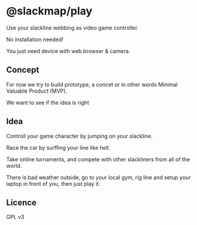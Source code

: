 # @slackmap/play
Use your slackline webbing as video game controller. 

No installation needed!

You just need device with web browser & camera.

## Concept
For now we try to build prototype, a concet or in other words Minimal Valuable Product (MVP).

We want to see if the idea is right 

## Idea
Controll your game character by jumping on your slackline.

Race the car by surffing your line like hell.

Take online turnaments, and compete with other slackliners from all of the world.

There is bad weather outside, go to your local gym, rig line and setup your laptop in front of you, then just play it.

## Licence
GPL v3




